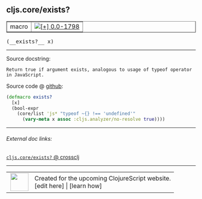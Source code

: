 ## cljs.core/exists?



 <table border="1">
<tr>
<td>macro</td>
<td><a href="https://github.com/cljsinfo/cljs-api-docs/tree/0.0-1798"><img valign="middle" alt="[+] 0.0-1798" title="Added in 0.0-1798" src="https://img.shields.io/badge/+-0.0--1798-lightgrey.svg"></a> </td>
</tr>
</table>


 <samp>
(__exists?__ x)<br>
</samp>

---





Source docstring:

```
Return true if argument exists, analogous to usage of typeof operator
in JavaScript.
```


Source code @ [github](https://github.com/clojure/clojurescript/blob/r3308/src/main/clojure/cljs/core.clj#L373-L379):

```clj
(defmacro exists?
  [x]
  (bool-expr
    (core/list 'js* "typeof ~{} !== 'undefined'"
      (vary-meta x assoc :cljs.analyzer/no-resolve true))))
```

<!--
Repo - tag - source tree - lines:

 <pre>
clojurescript @ r3308
└── src
    └── main
        └── clojure
            └── cljs
                └── <ins>[core.clj:373-379](https://github.com/clojure/clojurescript/blob/r3308/src/main/clojure/cljs/core.clj#L373-L379)</ins>
</pre>

-->

---



###### External doc links:

[`cljs.core/exists?` @ crossclj](http://crossclj.info/fun/cljs.core/exists%3F.html)<br>

---

 <table>
<tr><td>
<img valign="middle" align="right" width="48px" src="http://i.imgur.com/Hi20huC.png">
</td><td>
Created for the upcoming ClojureScript website.<br>
[edit here] | [learn how]
</td></tr></table>

[edit here]:https://github.com/cljsinfo/cljs-api-docs/blob/master/cljsdoc/cljs.core/existsQMARK.cljsdoc
[learn how]:https://github.com/cljsinfo/cljs-api-docs/wiki/cljsdoc-files

<!--

This information was too distracting to show to readers, but I'll leave it
commented here since it is helpful to:

- pretty-print the data used to generate this document
- and show how to retrieve that data



The API data for this symbol:

```clj
{:ns "cljs.core",
 :name "exists?",
 :signature ["[x]"],
 :history [["+" "0.0-1798"]],
 :type "macro",
 :full-name-encode "cljs.core/existsQMARK",
 :source {:code "(defmacro exists?\n  [x]\n  (bool-expr\n    (core/list 'js* \"typeof ~{} !== 'undefined'\"\n      (vary-meta x assoc :cljs.analyzer/no-resolve true))))",
          :title "Source code",
          :repo "clojurescript",
          :tag "r3308",
          :filename "src/main/clojure/cljs/core.clj",
          :lines [373 379]},
 :full-name "cljs.core/exists?",
 :docstring "Return true if argument exists, analogous to usage of typeof operator\nin JavaScript."}

```

Retrieve the API data for this symbol:

```clj
;; from Clojure REPL
(require '[clojure.edn :as edn])
(-> (slurp "https://raw.githubusercontent.com/cljsinfo/cljs-api-docs/catalog/cljs-api.edn")
    (edn/read-string)
    (get-in [:symbols "cljs.core/exists?"]))
```

-->
